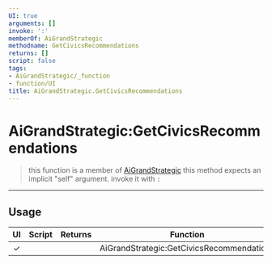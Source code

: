 ```yaml
---
UI: true
arguments: []
invoke: ':'
memberOf: AiGrandStrategic
methodname: GetCivicsRecommendations
returns: []
script: false
tags:
- AiGrandStrategic/_function
- function/UI
title: AiGrandStrategic.GetCivicsRecommendations
---
```

# AiGrandStrategic:GetCivicsRecommendations
> this function is a member of [AiGrandStrategic](civ-6/lua/AiGrandStrategic.md)
> this method expects an implicit "self" argument. invoke it with `:`
-----
## Usage
|  UI | Script | Returns | Function | Arguments |
|:---:|:------:|-------:|:--------:|:---------|
|✓| ||AiGrandStrategic:GetCivicsRecommendations||
